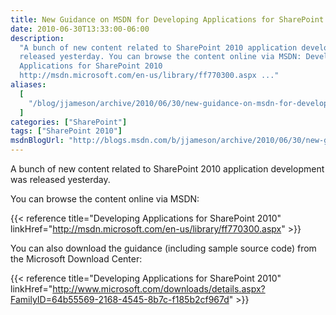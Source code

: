```yaml
---
title: New Guidance on MSDN for Developing Applications for SharePoint 2010
date: 2010-06-30T13:33:00-06:00
description:
  "A bunch of new content related to SharePoint 2010 application development was
  released yesterday. You can browse the content online via MSDN: Developing
  Applications for SharePoint 2010
  http://msdn.microsoft.com/en-us/library/ff770300.aspx ..."
aliases:
  [
    "/blog/jjameson/archive/2010/06/30/new-guidance-on-msdn-for-developing-applications-for-sharepoint-2010.aspx",
  ]
categories: ["SharePoint"]
tags: ["SharePoint 2010"]
msdnBlogUrl: "http://blogs.msdn.com/b/jjameson/archive/2010/06/30/new-guidance-on-msdn-for-developing-applications-for-sharepoint-2010.aspx"
---
```


A bunch of new content related to SharePoint 2010 application development was
released yesterday.

You can browse the content online via MSDN:

{{< reference title="Developing Applications for SharePoint 2010"
linkHref="http://msdn.microsoft.com/en-us/library/ff770300.aspx" >}}

You can also download the guidance (including sample source code) from the
Microsoft Download Center:

{{< reference title="Developing Applications for SharePoint 2010"
linkHref="http://www.microsoft.com/downloads/details.aspx?FamilyID=64b55569-2168-4545-8b7c-f185b2cf967d" >}}
